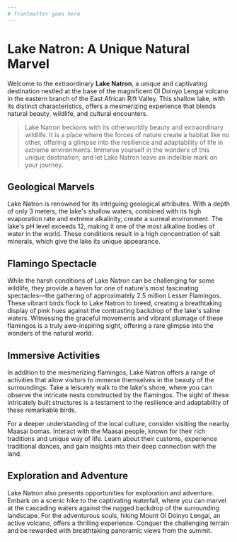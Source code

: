 ```yaml
---
# frontmatter goes here
---
```


# Lake Natron: A Unique Natural Marvel

Welcome to the extraordinary **Lake Natron**, a unique and captivating destination nestled at the base of the magnificent Ol Doinyo Lengai volcano in the eastern branch of the East African Rift Valley. This shallow lake, with its distinct characteristics, offers a mesmerizing experience that blends natural beauty, wildlife, and cultural encounters.

> Lake Natron beckons with its otherworldly beauty and extraordinary wildlife. It is a place where the forces of nature create a habitat like no other, offering a glimpse into the resilience and adaptability of life in extreme environments. Immerse yourself in the wonders of this unique destination, and let Lake Natron leave an indelible mark on your journey.

## Geological Marvels

Lake Natron is renowned for its intriguing geological attributes. With a depth of only 3 meters, the lake's shallow waters, combined with its high evaporation rate and extreme alkalinity, create a surreal environment. The lake's pH level exceeds 12, making it one of the most alkaline bodies of water in the world. These conditions result in a high concentration of salt minerals, which give the lake its unique appearance.

## Flamingo Spectacle

While the harsh conditions of Lake Natron can be challenging for some wildlife, they provide a haven for one of nature's most fascinating spectacles—the gathering of approximately 2.5 million Lesser Flamingos. These vibrant birds flock to Lake Natron to breed, creating a breathtaking display of pink hues against the contrasting backdrop of the lake's saline waters. Witnessing the graceful movements and vibrant plumage of these flamingos is a truly awe-inspiring sight, offering a rare glimpse into the wonders of the natural world.

## Immersive Activities

In addition to the mesmerizing flamingos, Lake Natron offers a range of activities that allow visitors to immerse themselves in the beauty of the surroundings. Take a leisurely walk to the lake's shore, where you can observe the intricate nests constructed by the flamingos. The sight of these intricately built structures is a testament to the resilience and adaptability of these remarkable birds.

For a deeper understanding of the local culture, consider visiting the nearby Maasai bomas. Interact with the Maasai people, known for their rich traditions and unique way of life. Learn about their customs, experience traditional dances, and gain insights into their deep connection with the land.

## Exploration and Adventure

Lake Natron also presents opportunities for exploration and adventure. Embark on a scenic hike to the captivating waterfall, where you can marvel at the cascading waters against the rugged backdrop of the surrounding landscape. For the adventurous souls, hiking Mount Ol Doinyo Lengai, an active volcano, offers a thrilling experience. Conquer the challenging terrain and be rewarded with breathtaking panoramic views from the summit.

